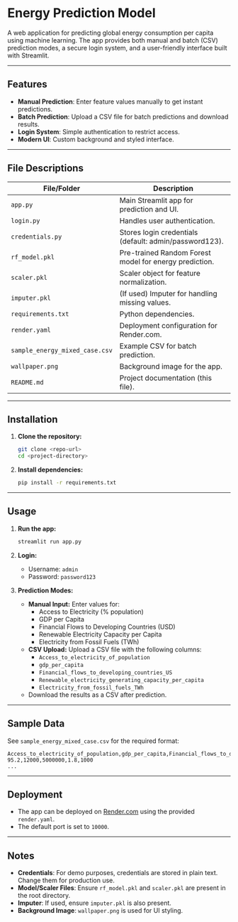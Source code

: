 # Energy Prediction Model

A web application for predicting global energy consumption per capita using machine learning. The app provides both manual and batch (CSV) prediction modes, a secure login system, and a user-friendly interface built with Streamlit.

---

## Features
- **Manual Prediction**: Enter feature values manually to get instant predictions.
- **Batch Prediction**: Upload a CSV file for batch predictions and download results.
- **Login System**: Simple authentication to restrict access.
- **Modern UI**: Custom background and styled interface.

---

## File Descriptions

| File/Folder                  | Description                                                                 |
|------------------------------|-----------------------------------------------------------------------------|
| `app.py`                     | Main Streamlit app for prediction and UI.                                   |
| `login.py`                   | Handles user authentication.                                                |
| `credentials.py`             | Stores login credentials (default: admin/password123).                      |
| `rf_model.pkl`               | Pre-trained Random Forest model for energy prediction.                      |
| `scaler.pkl`                 | Scaler object for feature normalization.                                    |
| `imputer.pkl`                | (If used) Imputer for handling missing values.                              |
| `requirements.txt`           | Python dependencies.                                                        |
| `render.yaml`                | Deployment configuration for Render.com.                                    |
| `sample_energy_mixed_case.csv`| Example CSV for batch prediction.                                           |
| `wallpaper.png`              | Background image for the app.                                               |
| `README.md`                  | Project documentation (this file).                                          |

---

## Installation

1. **Clone the repository:**
   ```bash
   git clone <repo-url>
   cd <project-directory>
   ```
2. **Install dependencies:**
   ```bash
   pip install -r requirements.txt
   ```

---

## Usage

1. **Run the app:**
   ```bash
   streamlit run app.py
   ```
2. **Login:**
   - Username: `admin`
   - Password: `password123`

3. **Prediction Modes:**
   - **Manual Input:** Enter values for:
     - Access to Electricity (% population)
     - GDP per Capita
     - Financial Flows to Developing Countries (USD)
     - Renewable Electricity Capacity per Capita
     - Electricity from Fossil Fuels (TWh)
   - **CSV Upload:** Upload a CSV file with the following columns:
     - `Access_to_electricity_of_population`
     - `gdp_per_capita`
     - `Financial_flows_to_developing_countries_US`
     - `Renewable_electricity_generating_capacity_per_capita`
     - `Electricity_from_fossil_fuels_TWh`
   - Download the results as a CSV after prediction.

---

## Sample Data

See `sample_energy_mixed_case.csv` for the required format:

```
Access_to_electricity_of_population,gdp_per_capita,Financial_flows_to_developing_countries_US,Renewable_electricity_generating_capacity_per_capita,Electricity_from_fossil_fuels_TWh
95.2,12000,5000000,1.8,1000
...
```

---

## Deployment

- The app can be deployed on [Render.com](https://render.com/) using the provided `render.yaml`.
- The default port is set to `10000`.

---

## Notes
- **Credentials**: For demo purposes, credentials are stored in plain text. Change them for production use.
- **Model/Scaler Files**: Ensure `rf_model.pkl` and `scaler.pkl` are present in the root directory.
- **Imputer**: If used, ensure `imputer.pkl` is also present.
- **Background Image**: `wallpaper.png` is used for UI styling.

